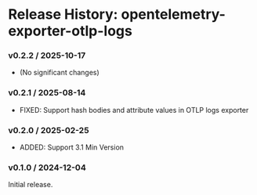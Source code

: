 # Release History: opentelemetry-exporter-otlp-logs

### v0.2.2 / 2025-10-17

* (No significant changes)

### v0.2.1 / 2025-08-14

- FIXED: Support hash bodies and attribute values in OTLP logs exporter

### v0.2.0 / 2025-02-25

- ADDED: Support 3.1 Min Version

### v0.1.0 / 2024-12-04

Initial release.
